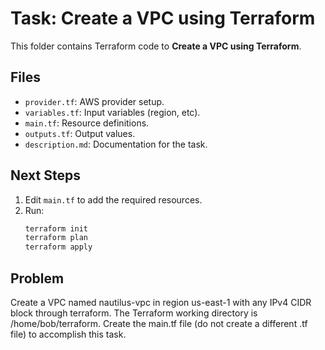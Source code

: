# Task: Create a VPC using Terraform

This folder contains Terraform code to **Create a VPC using Terraform**.

## Files
- `provider.tf`: AWS provider setup.
- `variables.tf`: Input variables (region, etc).
- `main.tf`: Resource definitions.
- `outputs.tf`: Output values.
- `description.md`: Documentation for the task.

## Next Steps
1. Edit `main.tf` to add the required resources.
2. Run:
   ```bash
   terraform init
   terraform plan
   terraform apply
   ```
## Problem

Create a VPC named nautilus-vpc in region us-east-1 with any IPv4 CIDR block through terraform.
The Terraform working directory is /home/bob/terraform.
Create the main.tf file (do not create a different .tf file) to accomplish this task.